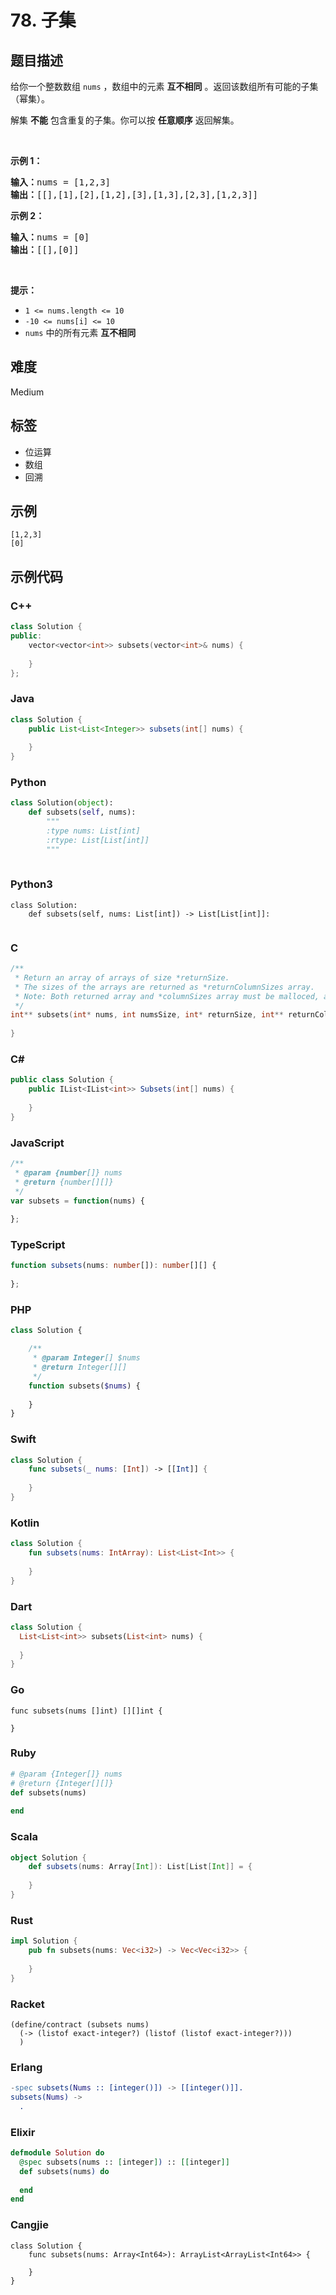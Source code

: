 # 78. 子集

## 题目描述

<p>给你一个整数数组&nbsp;<code>nums</code> ，数组中的元素 <strong>互不相同</strong> 。返回该数组所有可能的<span data-keyword="subset">子集</span>（幂集）。</p>

<p>解集 <strong>不能</strong> 包含重复的子集。你可以按 <strong>任意顺序</strong> 返回解集。</p>

<p>&nbsp;</p>

<p><strong>示例 1：</strong></p>

<pre>
<strong>输入：</strong>nums = [1,2,3]
<strong>输出：</strong>[[],[1],[2],[1,2],[3],[1,3],[2,3],[1,2,3]]
</pre>

<p><strong>示例 2：</strong></p>

<pre>
<strong>输入：</strong>nums = [0]
<strong>输出：</strong>[[],[0]]
</pre>

<p>&nbsp;</p>

<p><strong>提示：</strong></p>

<ul>
	<li><code>1 &lt;= nums.length &lt;= 10</code></li>
	<li><code>-10 &lt;= nums[i] &lt;= 10</code></li>
	<li><code>nums</code> 中的所有元素 <strong>互不相同</strong></li>
</ul>


## 难度

Medium

## 标签

- 位运算
- 数组
- 回溯

## 示例

```
[1,2,3]
[0]
```

## 示例代码

### C++

```cpp
class Solution {
public:
    vector<vector<int>> subsets(vector<int>& nums) {
        
    }
};
```

### Java

```java
class Solution {
    public List<List<Integer>> subsets(int[] nums) {
        
    }
}
```

### Python

```python
class Solution(object):
    def subsets(self, nums):
        """
        :type nums: List[int]
        :rtype: List[List[int]]
        """
        
```

### Python3

```python3
class Solution:
    def subsets(self, nums: List[int]) -> List[List[int]]:
        
```

### C

```c
/**
 * Return an array of arrays of size *returnSize.
 * The sizes of the arrays are returned as *returnColumnSizes array.
 * Note: Both returned array and *columnSizes array must be malloced, assume caller calls free().
 */
int** subsets(int* nums, int numsSize, int* returnSize, int** returnColumnSizes) {
    
}
```

### C#

```csharp
public class Solution {
    public IList<IList<int>> Subsets(int[] nums) {
        
    }
}
```

### JavaScript

```javascript
/**
 * @param {number[]} nums
 * @return {number[][]}
 */
var subsets = function(nums) {
    
};
```

### TypeScript

```typescript
function subsets(nums: number[]): number[][] {
    
};
```

### PHP

```php
class Solution {

    /**
     * @param Integer[] $nums
     * @return Integer[][]
     */
    function subsets($nums) {
        
    }
}
```

### Swift

```swift
class Solution {
    func subsets(_ nums: [Int]) -> [[Int]] {
        
    }
}
```

### Kotlin

```kotlin
class Solution {
    fun subsets(nums: IntArray): List<List<Int>> {
        
    }
}
```

### Dart

```dart
class Solution {
  List<List<int>> subsets(List<int> nums) {
    
  }
}
```

### Go

```golang
func subsets(nums []int) [][]int {
    
}
```

### Ruby

```ruby
# @param {Integer[]} nums
# @return {Integer[][]}
def subsets(nums)
    
end
```

### Scala

```scala
object Solution {
    def subsets(nums: Array[Int]): List[List[Int]] = {
        
    }
}
```

### Rust

```rust
impl Solution {
    pub fn subsets(nums: Vec<i32>) -> Vec<Vec<i32>> {
        
    }
}
```

### Racket

```racket
(define/contract (subsets nums)
  (-> (listof exact-integer?) (listof (listof exact-integer?)))
  )
```

### Erlang

```erlang
-spec subsets(Nums :: [integer()]) -> [[integer()]].
subsets(Nums) ->
  .
```

### Elixir

```elixir
defmodule Solution do
  @spec subsets(nums :: [integer]) :: [[integer]]
  def subsets(nums) do
    
  end
end
```

### Cangjie

```cangjie
class Solution {
    func subsets(nums: Array<Int64>): ArrayList<ArrayList<Int64>> {

    }
}
```

